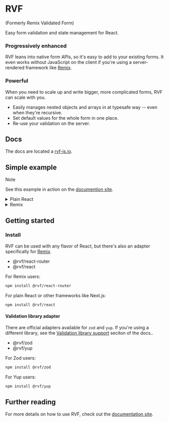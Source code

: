 # RVF

(Formerly Remix Validated Form)

Easy form validation and state management for React.

### Progressively enhanced

RVF leans into native form APIs, so it's easy to add to your existing forms.
It even works without JavaScript on the client if you're using a server-rendered framework like [Remix](https://remix.run).

### Powerful

When you need to scale up and write bigger, more complicated forms, RVF can scale with you.

- Easily manages nested objects and arrays in at typesafe way -- even when they're recursive.
- Set default values for the whole form in one place.
- Re-use your validation on the server.

## Docs

The docs are located a [rvf-js.io](https://rvf-js.io).

## Simple example

> [!Note]
> See this example in action on the [documention site](https://rvf-js.io).

<details>
<summary>Plain React</summary>

```tsx
import { useForm } from "@rvf/react";
import { withZod } from "@rvf/zod";
import { z } from "zod";
import { MyInput } from "~/fields/MyInput";
import { Button } from "~/ui/button";
import { createProject } from "./api";
import { ErrorMessage } from "~/fields/ErrorMessage";
import { showToastMessage } from "~/lib/utils";
import { EmptyState } from "~/ui/empty-state";

const validator = withZod(
  z.object({
    projectName: z
      .string()
      .min(1, "Projects need a name.")
      .max(50, "Must be 50 characters or less."),
    tasks: z
      .array(
        z.object({
          title: z
            .string()
            .min(1, "Tasks need a title.")
            .max(50, "Must be 50 characters or less."),
          daysToComplete: z.coerce.number({
            required_error: "This is required",
          }),
        }),
      )
      .min(1, "Needs at least one task.")
      .default([]),
  }),
);

export const ReactExample = () => {
  const form = useForm({
    validator,
    defaultValues: {
      projectName: "",
      tasks: [] as Array<{ title: string; daysToComplete: number }>,
      file: "" as File | "",
    },
    handleSubmit: async ({ projectName, tasks }) => {
      await createProject({ name: projectName, tasks });
      return projectName;
    },
    onSubmitSuccess: (projectName) => {
      showToastMessage(`Project ${projectName} created!`);
      form.resetForm();
    },
  });

  return (
    <form {...form.getFormProps()}>
      <MyInput label="Project name" scope={form.scope("projectName")} />

      <div>
        <h3>Tasks</h3>
        {form.error("tasks") && (
          <ErrorMessage>{form.error("tasks")}</ErrorMessage>
        )}
        <hr />

        <ul>
          {form.array("tasks").map((key, item, index) => (
            <li key={key}>
              <MyInput label="Title" scope={item.scope("title")} />
              <MyInput
                label="Days to complete"
                type="number"
                scope={item.scope("daysToComplete")}
              />
              <Button
                variant="ghost"
                type="button"
                onClick={() => form.array("tasks").remove(index)}
              >
                Delete
              </Button>
            </li>
          ))}
          {form.array("tasks").length() === 0 && (
            <EmptyState>No tasks yet</EmptyState>
          )}
        </ul>
      </div>

      <div className="flex justify-between">
        <Button
          variant="secondary"
          type="button"
          onClick={async () => {
            const nextTaskIndex = form.array("tasks").length();
            await form.array("tasks").push({
              daysToComplete: 0,
              title: "",
            });
            form.focus(`tasks[${nextTaskIndex}].title`);
          }}
        >
          Add task
        </Button>
        <Button type="submit" isLoading={form.formState.isSubmitting}>
          Submit
        </Button>
      </div>
    </form>
  );
};
```

</details>

<details>
<summary>Remix</summary>

```tsx
import {
  isValidationErrorResponse,
  useForm,
  validationError,
} from "@rvf/react-router";
import { withZod } from "@rvf/zod";
import { z } from "zod";
import { MyInput } from "~/fields/MyInput";
import { Button } from "~/ui/button";
import { createProject } from "./api";
import { ErrorMessage } from "~/fields/ErrorMessage";
import { showToastMessage } from "~/lib/utils";
import { EmptyState } from "~/ui/empty-state";
import { json, useActionData } from "@remix-run/react";
import { ActionFunctionArgs } from "@remix-run/node";

const validator = withZod(
  z.object({
    projectName: z
      .string()
      .min(1, "Projects need a name.")
      .max(50, "Must be 50 characters or less."),
    tasks: z
      .array(
        z.object({
          title: z
            .string()
            .min(1, "Tasks need a title.")
            .max(50, "Must be 50 characters or less."),
          daysToComplete: z.coerce.number({
            required_error: "This is required",
          }),
        }),
      )
      .min(1, "Needs at least one task.")
      .default([]),
  }),
);

export const action = async ({ request }: ActionFunctionArgs) => {
  const data = await validator.validate(await request.formData());
  if (data.error) return validationError(data.error);

  const { projectName, tasks } = data.data;

  await createProject({ name: projectName, tasks });
  return json({ projectName });
};

export const ReactExample = () => {
  const data = useActionData<typeof action>();
  const form = useForm({
    validator,
    defaultValues: {
      projectName: "",
      tasks: [] as Array<{ title: string; daysToComplete: number }>,
    },
    onSubmitSuccess: () => {
      // We know this isn't an error in the success callback, but Typescript doesn't
      if (isValidationErrorResponse(data)) return;

      // This isn't always the best way to show a toast in remix.
      // https://www.jacobparis.com/content/remix-form-toast
      showToastMessage(`Project ${data?.projectName} created!`);
      form.resetForm();
    },
  });

  return (
    <form {...form.getFormProps()}>
      <MyInput label="Project name" scope={form.scope("projectName")} />

      <div>
        <h3>Tasks</h3>
        {form.error("tasks") && (
          <ErrorMessage>{form.error("tasks")}</ErrorMessage>
        )}
        <hr />

        <ul>
          {form.array("tasks").map((key, item, index) => (
            <li key={key}>
              <MyInput label="Title" scope={item.scope("title")} />
              <MyInput
                label="Days to complete"
                type="number"
                scope={item.scope("daysToComplete")}
              />
              <Button
                variant="ghost"
                type="button"
                onClick={() => form.array("tasks").remove(index)}
              >
                Delete
              </Button>
            </li>
          ))}
          {form.array("tasks").length() === 0 && (
            <EmptyState>No tasks yet</EmptyState>
          )}
        </ul>
      </div>

      <div className="flex justify-between">
        <Button
          variant="secondary"
          type="button"
          onClick={async () => {
            const nextTaskIndex = form.array("tasks").length();
            await form.array("tasks").push({
              daysToComplete: 0,
              title: "",
            });
            form.focus(`tasks[${nextTaskIndex}].title`);
          }}
        >
          Add task
        </Button>
        <Button type="submit" isLoading={form.formState.isSubmitting}>
          Submit
        </Button>
      </div>
    </form>
  );
};
```

</details>

## Getting started

### Install

RVF can be used with any flavor of React, but there's also an adapter specifically for [Remix](https://remix.run).

- @rvf/react-router
- @rvf/react

For Remix users:

```bash
npm install @rvf/react-router
```

For plain React or other frameworks like Next.js:

```bash
npm install @rvf/react
```

#### Validation library adapter

There are official adapters available for `zod` and `yup`.
If you're using a different library, see the [Validation library support](http://rvf-js.io/validation-library-support) seciton of the docs..

- @rvf/zod
- @rvf/yup

For Zod users:

```bash
npm install @rvf/zod
```

For Yup users:

```bash
npm install @rvf/yup
```

## Further reading

For more details on how to use RVF, check out the [documentation site](https://rvf-js.io).
